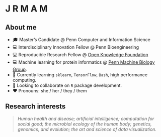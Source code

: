 # J R M A M

## About me
* :mortar_board: Master’s Candidate @ Penn Computer and Information Science
* :computer: Interdisciplinary Innovation Fellow @ Penn Bioengineering
* :computer: Reproducible Research Fellow @ [Open Knowledge Foundation](https://okfn.org)
* :computer: Machine learning for protein informatics @ [Penn Machine Biology Group](https://delafuentelab.seas.upenn.edu).
* 🌱 Currently learning ```sklearn```, ```TensorFlow```, ```Bash```, high performance computing.
* 👯 Looking to collaborate on ```R``` package development.
* :heart: Pronouns: she / her / they / them

## Research interests
>*Human health and disease; artificial intelligence; computation for social good; the microbial ecology of the human body; genetics, genomics, and evolution; the art and science of data visualization.*
